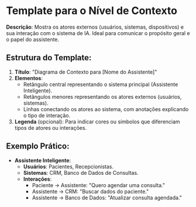 # Template para o Nível de Contexto
**Descrição**: Mostra os atores externos (usuários, sistemas, dispositivos) e sua interação com o sistema de IA. Ideal para comunicar o propósito geral e o papel do assistente.

## Estrutura do Template:
1. **Título**: "Diagrama de Contexto para [Nome do Assistente]"
2. **Elementos**:
   - Retângulo central representando o sistema principal (Assistente Inteligente).
   - Retângulos menores representando os atores externos (usuários, sistemas).
   - Linhas conectando os atores ao sistema, com anotações explicando o tipo de interação.
3. **Legenda** (opcional): Para indicar cores ou símbolos que diferenciam tipos de atores ou interações.

## Exemplo Prático:
- **Assistente Inteligente**:
  - **Usuários**: Pacientes, Recepcionistas.
  - **Sistemas**: CRM, Banco de Dados de Consultas.
  - **Interações**:
    - Paciente → Assistente: "Quero agendar uma consulta."
    - Assistente → CRM: "Buscar dados do paciente."
    - Assistente → Banco de Dados: "Atualizar consulta agendada."
